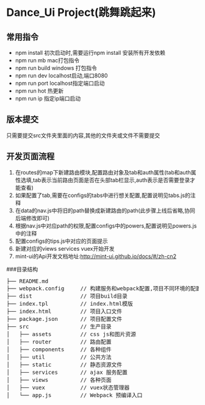 # Dance_Ui Project(跳舞跳起来)

 
 
 ## 常用指令
 * npm install 初次启动时,需要运行npm install 安装所有开发依赖
 * npm run mb mac打包指令
 * npm run build windows 打包指令
 * npm run dev localhost启动,端口8080
 * npm run port localhost指定端口启动
 * npm run hot 热更新
 * npm run ip 指定ip端口启动
 
 ## 版本提交
 只需要提交src文件夹里面的内容,其他的文件夹或文件不需要提交
 
 ## 开发页面流程
 1. 在routes的map下新建路由模块,配置路由对象及tab和auth属性(tab和auth属性选填,tab表示当前路由页面是否在头部tab栏显示,auth表示是否需要登录才能查看)
 2. 如果配置了tab,需要在configs的tabs中进行想关配置,配置说明见tabs.js的注释
 3. 在data的nav.js中将旧的path替换成新建路由的path(此步骤上线后省略,协同后端修改即可)
 4. 根据nav.js中对应path的权限,配置configs中的powers,配置说明见powers.js中的注释
 5. 配置configs的tips.js中对应的页面提示
 6. 新建对应的views services vuex开始开发
 7. mint-ui的Api开发文档地址:http://mint-ui.github.io/docs/#/zh-cn2 


###目录结构

<pre>
├── README.md           
├── webpack.config     // 构建服务和webpack配置,项目不同环境的配置
├── dist               // 项目build目录
├── index.tpl          // index.html模版
├── index.html         // 项目入口文件
├── package.json       // 项目配置文件
├── src                // 生产目录
│   ├── assets         // css js和图片资源
│   ├── router         // 路由配置
│   ├── components     // 各种组件
│   ├── util           // 公共方法
│   ├── static         // 静态资源文件
│   ├── services       // ajax 服务配置
│   ├── views          // 各种页面
│   ├── vuex           // vuex状态管理器
│   └── app.js         // Webpack 预编译入口
</pre>
